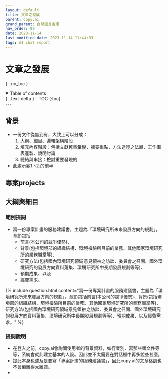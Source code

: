 ```yaml
---
layout: default
title: 文章之發展
parent: copy.ai
grand_parent: 自然語言處理
nav_order: 99
date: 2023-11-14
last_modified_date: 2023-11-14 11:44:33
tags: AI chat report
---
```


# 文章之發展
{: .no_toc }

<details open markdown="block">
  <summary>
    Table of contents
  </summary>
  {: .text-delta }
- TOC
{:toc}
</details>
---

## 背景

- 一份文件從無到有，大致上可以分成：
  1. 大綱、細目、邏輯架構階段
  2. 填充內容階段：包括文獻蒐集彙整、摘要重點、方法途徑之法展、工作圖表產製、說明討論
  3. 總結與串接：檢討重要發現的
- 此處示範1.~2.的前半

## 專案projects

## 大綱與細目

### 範例提詞

- 寫一份專案計畫的服務建議書，主題為「環境研究所未來發展方向的規劃」，章節包括
  - 前言(本公司的競爭優勢)、
  - 背景(包括環境部的組織結構、環境檢驗所目前的業務、其他國家環境研究所的業務職掌等)、
  - 研究方法(包括國內環境研究領域意見領袖之訪談、委員會之召開、國外環境研究的發展方向資料蒐集、環境研究所中長期發展規劃等等)、
  - 預期成果、以及
  - 經費需求。

{% include question.html content="寫一份專案計畫的服務建議書，主題為「環境研究所未來發展方向的規劃」，章節包括前言(本公司的競爭優勢)、背景(包括環境部的組織結構、環境檢驗所目前的業務、其他國家環境研究所的業務職掌等)、研究方法(包括國內環境研究領域意見領袖之訪談、委員會之召開、國外環境研究的發展方向資料蒐集、環境研究所中長期發展規劃等等)、預期成果、以及經費需求。" %}

### 提詞說明

- 在登入之前，copy.ai會詢問使用者的背景資料，如行業別、寫那些類文件等等，系統會就此建立基本的人設。因此並不太需要在對話框中再多說些甚麼。
- 提此本身也述及是要寫「專案計畫的服務建議書」，因此copy.ai的文章格調也不會偏離得太離譜。
- 
